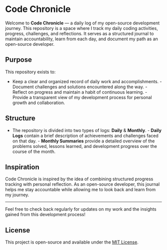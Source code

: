 # Code Chronicle

Welcome to **Code Chronicle** — a daily log of my open-source development
journey. This repository is a space where I track my daily coding activities,
progress, challenges, and reflections. It serves as a structured journal to
maintain accountability, learn from each day, and document my path as an
open-source developer.

## Purpose

This repository exists to:

- Keep a clear and organized record of daily work and accomplishments. -
  Document challenges and solutions encountered along the way. - Reflect on
  progress and maintain a habit of continuous learning. - Provide a transparent
  view of my development process for personal growth and collaboration.

## Structure

- The repository is divided into two types of logs: **Daily** & **Monthly**. -
  **Daily Logs** contain a brief description of achievements and challenges
  faced on that day. - **Monthly Summaries** provide a detailed overview of the
  problems solved, lessons learned, and development progress over the course of
  the month.

## Inspiration

Code Chronicle is inspired by the idea of combining structured progress tracking
with personal reflection. As an open-source developer, this journal helps me
stay accountable while allowing me to look back and learn from my journey.

---

Feel free to check back regularly for updates on my work and the insights gained
from this development process!

## License

This project is open-source and available under the [MIT License](LICENSE).
